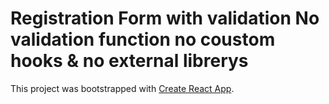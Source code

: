 # Registration Form with validation No validation function no coustom hooks & no external librerys

This project was bootstrapped with [Create React App](https://github.com/facebook/create-react-app).

